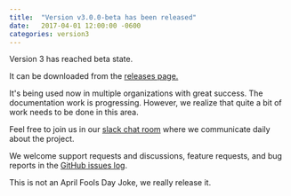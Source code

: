 ```yaml
---
title:  "Version v3.0.0-beta has been released"
date:   2017-04-01 12:00:00 -0600
categories: version3
---
```



Version 3 has reached beta state.

It can be downloaded from the [releases page.](https://github.com/utPLSQL/utPLSQL/releases)

It's being used now in multiple organizations with great success.   The documentation work is progressing.  However, we realize that quite a bit of work needs to be done in this area. 

Feel free to join us in our [slack chat room](http://utplsql-slack-invite.herokuapp.com/) where we communicate daily about the project.

We welcome support requests and discussions, feature requests, and bug reports in the [GitHub issues log](https://github.com/utPLSQL/utPLSQL/issues).

This is not an April Fools Day Joke,  we really release it.
 
